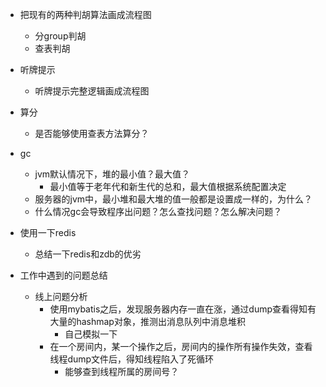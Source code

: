 - 把现有的两种判胡算法画成流程图
    - 分group判胡
    - 查表判胡

- 听牌提示
    - 听牌提示完整逻辑画成流程图

- 算分
	- 是否能够使用查表方法算分？
- gc
    - jvm默认情况下，堆的最小值？最大值？
        - 最小值等于老年代和新生代的总和，最大值根据系统配置决定
    - 服务器的jvm中，最小堆和最大堆的值一般都是设置成一样的，为什么？
	- 什么情况gc会导致程序出问题？怎么查找问题？怎么解决问题？
- 使用一下redis
    - 总结一下redis和zdb的优劣
- 工作中遇到的问题总结
	- 线上问题分析
		- 使用mybatis之后，发现服务器内存一直在涨，通过dump查看得知有大量的hashmap对象，推测出消息队列中消息堆积
		    - 自己模拟一下
		- 在一个房间内，某一个操作之后，房间内的操作所有操作失效，查看线程dump文件后，得知线程陷入了死循环
		    - 能够查到线程所属的房间号？